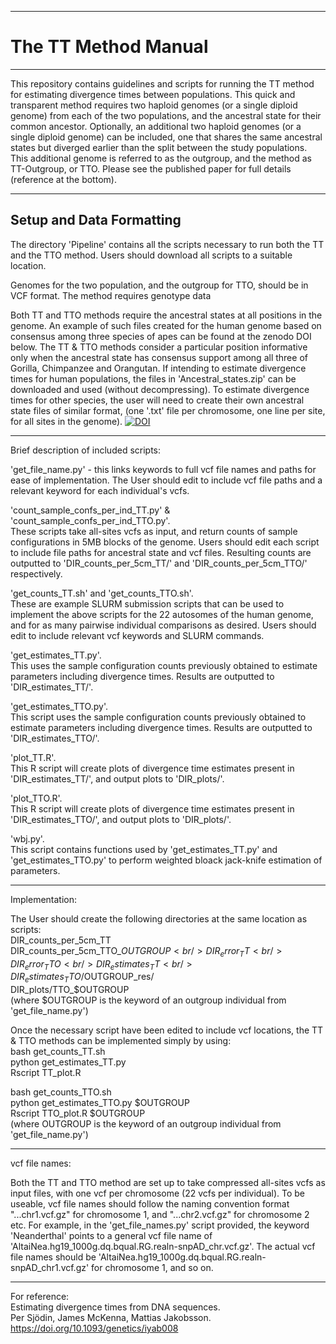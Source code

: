 ---------------------------------------------------------
# The TT Method Manual
---------------------------------------------------------

This repository contains guidelines and scripts for running the TT method for estimating divergence times between populations. This quick and transparent method requires two haploid genomes (or a single diploid genome) from each of the two populations, and the ancestral state for their common ancestor. Optionally, an additional two haploid genomes (or a single diploid genome) can be included, one that shares the same ancestral states but diverged earlier than the split between the study populations. This additional genome is referred to as the outgroup, and the method as TT-Outgroup, or TTO. Please see the published paper for full details (reference at the bottom). 

---------------------------------------------------------
## Setup and Data Formatting

The directory 'Pipeline' contains all the scripts necessary to run both the TT and the TTO method. Users should download all scripts to a suitable location.

Genomes for the two population, and the outgroup for TTO, should be in VCF format. The method requires genotype data 

Both TT and TTO methods require the ancestral states at all positions in the genome. An example of such files created for the human genome based on consensus among three species of apes can be found at the zenodo DOI below. The TT & TTO methods consider a particular position informative only when the ancestral state has consensus support among all three of Gorilla, Chimpanzee and Orangutan. If intending to estimate divergence times for human populations, the files in 'Ancestral_states.zip' can be downloaded and used (without decompressing). To estimate divergence times for other species, the user will need to create their own ancestral state files of similar format, (one '.txt' file per chromosome, one line per site, for all sites in the genome).
[![DOI](https://zenodo.org/badge/DOI/10.5281/zenodo.4441887.svg)](https://doi.org/10.5281/zenodo.4441887)

---------------------------------------------------------

Brief description of included scripts:

'get_file_name.py' - this links keywords to full vcf file names and paths for ease of implementation. The User should edit to include vcf file paths and a relevant keyword for each individual's vcfs.

'count_sample_confs_per_ind_TT.py' & 'count_sample_confs_per_ind_TTO.py'.<br/>
These scripts take all-sites vcfs as input, and return counts of sample configurations in 5MB blocks of the genome. Users should edit each script to include file paths for ancestral state and vcf files. Resulting counts are outputted to 'DIR_counts_per_5cm_TT/' and 'DIR_counts_per_5cm_TTO/' respectively.

'get_counts_TT.sh' and 'get_counts_TTO.sh'.<br/>
These are example SLURM submission scripts that can be used to implement the above scripts for the 22 autosomes of the human genome, and for as many pairwise individual comparisons as desired. Users should edit to include relevant vcf keywords and SLURM commands.

'get_estimates_TT.py'.<br/>
This uses the sample configuration counts previously obtained to estimate parameters including divergence times. Results are outputted to 'DIR_estimates_TT/'.

'get_estimates_TTO.py'.<br/>
This script uses the sample configuration counts previously obtained to estimate parameters including divergence times. Results are outputted to 'DIR_estimates_TTO/'.

'plot_TT.R'.<br/>
This R script will create plots of divergence time estimates present in 'DIR_estimates_TT/', and output plots to 'DIR_plots/'.

'plot_TTO.R'.<br/>
This R script will create plots of divergence time estimates present in 'DIR_estimates_TTO/', and output plots to 'DIR_plots/'.

'wbj.py'.<br/>
This script contains functions used by 'get_estimates_TT.py' and 'get_estimates_TTO.py' to perform weighted bloack jack-knife estimation of parameters.

---------------------------------------------------------

Implementation:

The User should create the following directories at the same location as scripts:<br/>
DIR_counts_per_5cm_TT<br/>
DIR_counts_per_5cm_TTO_$OUTGROUP<br/>
DIR_error_TT<br/>
DIR_error_TTO<br/>
DIR_estimates_TT<br/>
DIR_estimates_TTO/$OUTGROUP_res/<br/> 
DIR_plots/TTO_$OUTGROUP<br/>
(where $OUTGROUP is the keyword of an outgroup individual from 'get_file_name.py')

Once the necessary script have been edited to include vcf locations, the TT & TTO methods can be implemented simply by using:<br/>
bash get_counts_TT.sh<br/>
python get_estimates_TT.py<br/>
Rscript TT_plot.R

bash get_counts_TTO.sh<br/>
python get_estimates_TTO.py $OUTGROUP<br/> 
Rscript TTO_plot.R $OUTGROUP<br/> 
(where OUTGROUP is the keyword of an outgroup individual from 'get_file_name.py')


---------------------------------------------------------

vcf file names:

Both the TT and TTO method are set up to take compressed all-sites vcfs as input files, with one vcf per chromosome (22 vcfs per individual). To be useable, vcf file names should follow the naming convention format "...chr1.vcf.gz" for chromosome 1, and "...chr2.vcf.gz" for chromosome 2 etc. For example, in the 'get_file_names.py' script provided, the keyword 'Neanderthal' points to a general vcf file name of 'AltaiNea.hg19_1000g.dq.bqual.RG.realn-snpAD_chr.vcf.gz'. The actual vcf file names should be 'AltaiNea.hg19_1000g.dq.bqual.RG.realn-snpAD_chr1.vcf.gz' for chromosome 1, and so on.

---------------------------------------------------------

For reference:<br/>
Estimating divergence times from DNA sequences.<br/>
Per Sjödin, James McKenna, Mattias Jakobsson.<br/>
https://doi.org/10.1093/genetics/iyab008








